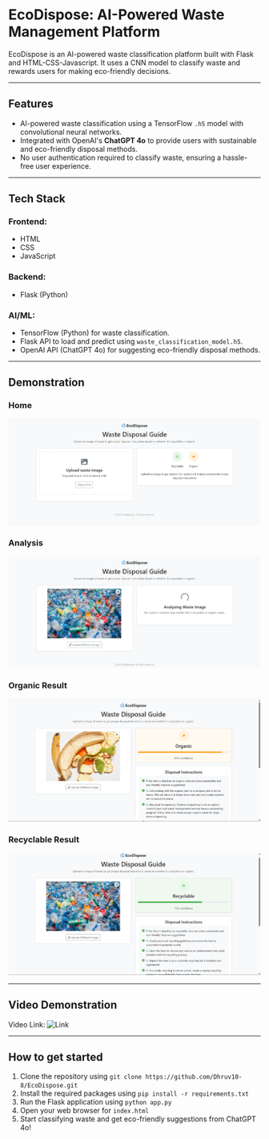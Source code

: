 # EcoDispose: AI-Powered Waste Management Platform

EcoDispose is an AI-powered waste classification platform built with Flask and HTML-CSS-Javascript. It uses a CNN model to classify waste and rewards users for making eco-friendly decisions.

---

## Features
- AI-powered waste classification using a TensorFlow `.h5` model with convolutional neural networks.
- Integrated with OpenAI's **ChatGPT 4o** to provide users with sustainable and eco-friendly disposal methods.
- No user authentication required to classify waste, ensuring a hassle-free user experience.

---

## Tech Stack
### Frontend:
- HTML
- CSS
- JavaScript

### Backend:
- Flask (Python)

### AI/ML:
- TensorFlow (Python) for waste classification.
- Flask API to load and predict using `waste_classification_model.h5`.
- OpenAI API (ChatGPT 4o) for suggesting eco-friendly disposal methods.

---

## Demonstration

### Home
![Home](images/home.png)

### Analysis
![Analysis](images/analysis.png)

### Organic Result
![Organic](images/organic.png)

### Recyclable Result
![Recyclable](images/recyclable.png)

---
## Video Demonstration
Video Link: ![Link](https://drive.google.com/drive/folders/1bbUHPbiW1UwBAwh5GQoPMdJhewJHjsdM)

---
## How to get started
1. Clone the repository using `git clone https://github.com/Dhruv10-8/EcoDispose.git`
2. Install the required packages using `pip install -r requirements.txt`
3. Run the Flask application using `python app.py`
4. Open your web browser for `index.html`
5. Start classifying waste and get eco-friendly suggestions from ChatGPT 4o!
